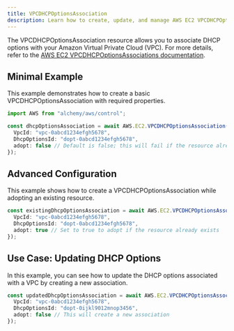 ```yaml
---
title: VPCDHCPOptionsAssociation
description: Learn how to create, update, and manage AWS EC2 VPCDHCPOptionsAssociations using Alchemy Cloud Control.
---
```



The VPCDHCPOptionsAssociation resource allows you to associate DHCP options with your Amazon Virtual Private Cloud (VPC). For more details, refer to the [AWS EC2 VPCDHCPOptionsAssociations documentation](https://docs.aws.amazon.com/ec2/latest/userguide/).

## Minimal Example

This example demonstrates how to create a basic VPCDHCPOptionsAssociation with required properties.

```ts
import AWS from "alchemy/aws/control";

const dhcpOptionsAssociation = await AWS.EC2.VPCDHCPOptionsAssociation("defaultDhcpOptionsAssociation", {
  VpcId: "vpc-0abcd1234efgh5678",
  DhcpOptionsId: "dopt-0abcd1234efgh5678",
  adopt: false // Default is false; this will fail if the resource already exists
});
```

## Advanced Configuration

This example shows how to create a VPCDHCPOptionsAssociation while adopting an existing resource.

```ts
const existingDhcpOptionsAssociation = await AWS.EC2.VPCDHCPOptionsAssociation("existingDhcpOptionsAssociation", {
  VpcId: "vpc-0abcd1234efgh5678",
  DhcpOptionsId: "dopt-0abcd1234efgh5678",
  adopt: true // Set to true to adopt if the resource already exists
});
```

## Use Case: Updating DHCP Options

In this example, you can see how to update the DHCP options associated with a VPC by creating a new association.

```ts
const updatedDhcpOptionsAssociation = await AWS.EC2.VPCDHCPOptionsAssociation("updatedDhcpOptionsAssociation", {
  VpcId: "vpc-0abcd1234efgh5678",
  DhcpOptionsId: "dopt-0ijkl9012mnop3456",
  adopt: false // This will create a new association
});
```
